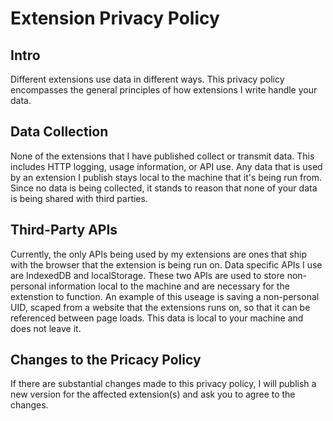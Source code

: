 # Extension Privacy Policy

## Intro
Different extensions use data in different ways. This privacy policy encompasses the general principles of how extensions I write handle your data.

## Data Collection
None of the extensions that I have published collect or transmit data. This includes HTTP logging, usage information, or API use.
Any data that is used by an extension I publish stays local to the machine that it's being run from. Since no data is being collected,
it stands to reason that none of your data is being shared with third parties.

## Third-Party APIs
Currently, the only APIs being used by my extensions are ones that ship with the browser that the extension is being run on. Data specific APIs I use are IndexedDB and localStorage. These two APIs are used to store non-personal information local to the machine and are necessary for the extenstion to function. An example of this useage is saving a non-personal UID, scaped from a website that the extensions runs on, so that it can be referenced between page loads. This data is local to your machine and does not leave it.


## Changes to the Pricacy Policy
If there are substantial changes made to this privacy policy, I will publish a new version for the affected extension(s) and ask you to agree to the changes.
